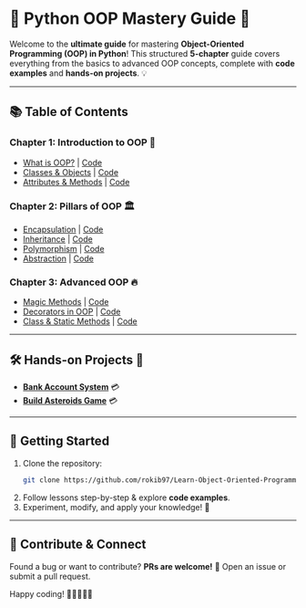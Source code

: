 # 🐍 Python OOP Mastery Guide 🚀

Welcome to the **ultimate guide** for mastering **Object-Oriented Programming (OOP) in Python**! This structured **5-chapter** guide covers everything from the basics to advanced OOP concepts, complete with **code examples** and **hands-on projects**. 💡

---

## 📚 Table of Contents

### **Chapter 1: Introduction to OOP** 🎯

- [What is OOP?](Chapter1/Lesson1/README.md) | [Code](Chapter1/Lesson1/main.py)
- [Classes & Objects](Chapter1/Lesson2/README.md) | [Code](Chapter1/Lesson2/main.py)
- [Attributes & Methods](Chapter1/Lesson3/README.md) | [Code](Chapter1/Lesson3/main.py)

### **Chapter 2: Pillars of OOP** 🏛️

- [Encapsulation](Chapter2/Lesson1/README.md) | [Code](Chapter2/Lesson1/main.py)
- [Inheritance](Chapter2/Lesson2/README.md) | [Code](Chapter2/Lesson2/main.py)
- [Polymorphism](Chapter2/Lesson3/README.md) | [Code](Chapter2/Lesson3/main.py)
- [Abstraction](Chapter2/Lesson4/README.md) | [Code](Chapter2/Lesson4/main.py)

### **Chapter 3: Advanced OOP** 🔥

- [Magic Methods](Chapter3/Lesson1/README.md) | [Code](Chapter3/Lesson1/main.py)
- [Decorators in OOP](Chapter3/Lesson2/README.md) | [Code](Chapter3/Lesson2/main.py)
- [Class & Static Methods](Chapter3/Lesson3/README.md) | [Code](Chapter3/Lesson3/main.py)

---

## 🛠️ Hands-on Projects 🚀

- **[Bank Account System](Projects/BankAccountSystem/)** 💳
- **[Build Asteroids Game](https://github.com/0xRokib/asteriods)** 💳

---

## 🚀 Getting Started

1. Clone the repository:
   ```bash
   git clone https://github.com/rokib97/Learn-Object-Oriented-Programming.git
   ```
2. Follow lessons step-by-step & explore **code examples**.
3. Experiment, modify, and apply your knowledge! 🎉

---

## 🤝 Contribute & Connect

Found a bug or want to contribute? **PRs are welcome!** 🚀 Open an issue or submit a pull request.

Happy coding! 🎉👩‍💻👨‍💻
